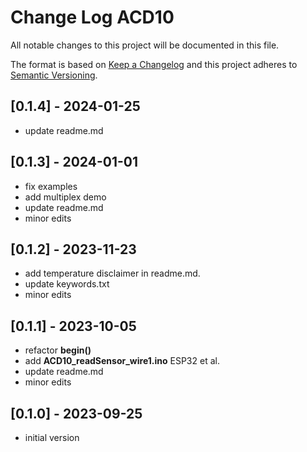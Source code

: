 # Change Log ACD10

All notable changes to this project will be documented in this file.

The format is based on [Keep a Changelog](http://keepachangelog.com/)
and this project adheres to [Semantic Versioning](http://semver.org/).


## [0.1.4] - 2024-01-25
- update readme.md


## [0.1.3] - 2024-01-01
- fix examples
- add multiplex demo
- update readme.md
- minor edits

## [0.1.2] - 2023-11-23
- add temperature disclaimer in readme.md.
- update keywords.txt
- minor edits

## [0.1.1] - 2023-10-05
- refactor **begin()**
- add **ACD10_readSensor_wire1.ino** ESP32 et al.
- update readme.md
- minor edits

## [0.1.0] - 2023-09-25
- initial version




